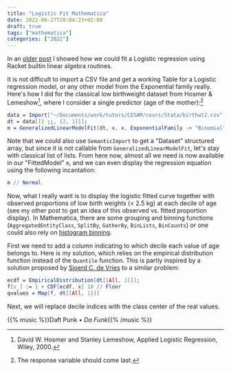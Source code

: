 ```yaml
---
title: "Logistic Fit Mathematica"
date: 2022-06-27T20:04:23+02:00
draft: true
tags: ["mathematica"]
categories: ["2022"]
---
```


In an [older post] I showed how we could fit a Logistic regression using Racket builtin linear algebra routines.

It is not difficult to import a CSV file and get a working Table for a Logistic regression model, or any other model from the Exponential family really. Here's how I did for the classical low birthweight dataset from Hosmer & Lemeshow[^1], where I consider a single predictor (age of the mother):[^2]

```mathematica
data = Import["~/Documents/work/tutors/CESAM/cours/Stata/birthwt2.csv"];
dt = data[[2 ;;, {2, 1}]];
m = GeneralizedLinearModelFit[dt, x, x, ExponentialFamily -> "Binomial"]
```

Note that we could also use `SemanticImport` to get a "Dataset" structured array, but since it is not callable from `GeneralizedLinearModelFit`, let's stay with classical list of lists. From here now, almost all we need is now available in our "FittedModel" `m`, and we can even display the regression equation using the following incantation:

```mathematica
m // Normal
```

Now, what I really want is to display the logistic fitted curve together with observed proportions of low birth weights (< 2.5 kg) at each decile of age (see my other post to get an idea of this observed vs. fitted proportion display). In Mathematica, there are some grouping and binning functions (`AggregatedEntityClass`, `SplitBy`, `GatherBy`, `BinLists`, `BinCounts`) or one could also rely on [histogram binning].

First we need to add a column indicating to which decile each value of age belongs to. Here is my solution, which relies on the empirical distribution function instead of the `Quantile` function. This is partly inspired by a solution proposed by [Sjoerd C. de Vries] to a similar problem:

```mathematica
ecdf = EmpiricalDistribution[dt[[All, 1]]];
f[x_] := 1 + CDF[ecdf, x] 10 // Floor
qvalues = Map[f, dt[[All, 1]]]
```

Next, we will replace decile indices with the class center of the real values.

{{% music %}}Daft Punk • _Da Funk_{{% /music %}}

[^1]: David W. Hosmer and Stanley Lemeshow, Applied Logistic Regression, Wiley, 2000.
[^2]: The response variable should come last.

[older post]: /post/newton-raphson-racket/
[histogram binning]: https://mathematica.stackexchange.com/a/127734/167
[sjoerd c. de vries]: https://mathematica.stackexchange.com/a/42000/167
